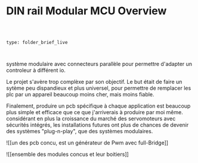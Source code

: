 # DIN rail Modular MCU Overview

 

```ccard

type: folder_brief_live

```

 système modulaire avec connecteurs parallèle pour permettre d'adapter un controleur à différent io. 

 Le projet s'avère trop complèxe par son objectif. Le but était de faire un sytème peu dispandieux et plus universel, pour permettre de remplacer les plc par un appareil beaucoup moins cher, mais moins fiable. 

 Finalement, produire un pcb spécifique à chaque application est beaucoup plus simple et efficace que ce que j'arriverais à produire par moi même.  considérant en plus la croissance du marché des servomoteurs avec sécurités intégrés, les installations futures ont plus de chances de devenir des systèmes "plug-n-play", que des systèmes modulaires. 

![[un des pcb concu, est un générateur de Pwm avec full-Bridge]]

![[ensemble des modules concus et leur boitiers]]

